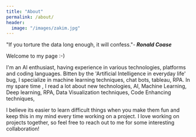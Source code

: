 ```yaml
---
title: "About"
permalink: /about/
header:
  image: "/images/zakim.jpg"
---
```


"If you torture the data long enough, it will confess."-<b><i> Ronald Coase</i></b>

Welcome to my page :-)

I'm an AI enthusiast, having experience in various technologies, platforms and coding languages.
Bitten by the 'Artificial Intelligence in everyday life' bug, I specialize in machine learning techniques, chat bots, tableau, RPA.
In my spare time , I read a lot about new technologies, AI, Machine Learning, Deep learning, RPA, Data Visualization techniques, Code Enhancing techniques,
<p>I believe its easier to learn difficult things when you make them fun and keep this in my mind every time working on a project.
I love working on projects together, so feel free to reach out to me for some interesting collaboration!</p>
